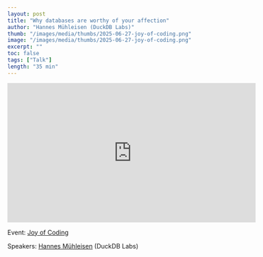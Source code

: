 ```yaml
---
layout: post
title: "Why databases are worthy of your affection"
author: "Hannes Mühleisen (DuckDB Labs)"
thumb: "/images/media/thumbs/2025-06-27-joy-of-coding.png"
image: "/images/media/thumbs/2025-06-27-joy-of-coding.png"
excerpt: ""
toc: false
tags: ["Talk"]
length: "35 min"
---
```


<div class="video-container">
<iframe width="560" height="315" src="https://www.youtube-nocookie.com/embed/BnRlYKZExDc?si=BGlxP5lNSVfpuSr5" title="YouTube video player" frameborder="0" allow="accelerometer; autoplay; clipboard-write; encrypted-media; gyroscope; picture-in-picture; web-share" referrerpolicy="strict-origin-when-cross-origin" allowfullscreen></iframe>
</div>

Event: [Joy of Coding](https://joyofcoding.org/)

Speakers: [Hannes Mühleisen](https://hannes.muehleisen.org/) (DuckDB Labs)
